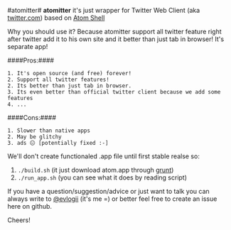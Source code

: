 
#atomitter#
**atomitter** it's just wrapper for Twitter Web Client (aka [twitter.com](https://twitter.com)) based on [Atom Shell](https://github.com/atom/atom-shell)

Why you should use it? Because atomitter support all twitter feature right after twitter add it to his own site and it better than just tab in browser! It's separate app!

####Pros:####

	1. It's open source (and free) forever!
	2. Support all twitter features!
	2. Its better than just tab in browser.
	3. Its even better than official twitter client because we add some features
	4. ...

####Cons:####

	1. Slower than native apps
	2. May be glitchy
	3. ads 😐 [potentially fixed :-]

We'll don't create functionaled .app file until first stable realse so:

1. `./build.sh` (it just download atom.app through [grunt](https://github.com/atom/grunt-download-atom-shell))
2. `./run_app.sh` (you can see what it does by reading script)

If you have a question/suggestion/advice or just want to talk you can always write to [@evlogii](https://twitter.com/evlogii) (it's me =) or better feel free to create an issue here on github.

Cheers!
